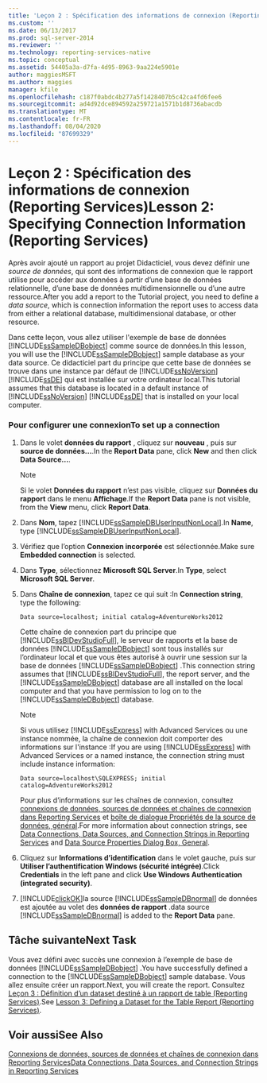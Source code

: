 ```yaml
---
title: 'Leçon 2 : Spécification des informations de connexion (Reporting Services) | Microsoft Docs'
ms.custom: ''
ms.date: 06/13/2017
ms.prod: sql-server-2014
ms.reviewer: ''
ms.technology: reporting-services-native
ms.topic: conceptual
ms.assetid: 54405a3a-d7fa-4d95-8963-9aa224e5901e
author: maggiesMSFT
ms.author: maggies
manager: kfile
ms.openlocfilehash: c187f0abdc4b277a5f1428407b5c42ca4fd6fee6
ms.sourcegitcommit: ad4d92dce894592a259721a1571b1d8736abacdb
ms.translationtype: MT
ms.contentlocale: fr-FR
ms.lasthandoff: 08/04/2020
ms.locfileid: "87699329"
---
```

# <a name="lesson-2-specifying-connection-information-reporting-services"></a><span data-ttu-id="78cc6-102">Leçon 2 : Spécification des informations de connexion (Reporting Services)</span><span class="sxs-lookup"><span data-stu-id="78cc6-102">Lesson 2: Specifying Connection Information (Reporting Services)</span></span>
  <span data-ttu-id="78cc6-103">Après avoir ajouté un rapport au projet Didacticiel, vous devez définir une *source de données*, qui sont des informations de connexion que le rapport utilise pour accéder aux données à partir d’une base de données relationnelle, d’une base de données multidimensionnelle ou d’une autre ressource.</span><span class="sxs-lookup"><span data-stu-id="78cc6-103">After you add a report to the Tutorial project, you need to define a *data source*, which is connection information the report uses to access data from either a relational database, multidimensional database, or other resource.</span></span>  
  
 <span data-ttu-id="78cc6-104">Dans cette leçon, vous allez utiliser l'exemple de base de données [!INCLUDE[ssSampleDBobject](../includes/sssampledbobject-md.md)] comme source de données.</span><span class="sxs-lookup"><span data-stu-id="78cc6-104">In this lesson, you will use the [!INCLUDE[ssSampleDBobject](../includes/sssampledbobject-md.md)] sample database as your data source.</span></span> <span data-ttu-id="78cc6-105">Ce didacticiel part du principe que cette base de données se trouve dans une instance par défaut de [!INCLUDE[ssNoVersion](../includes/ssnoversion-md.md)] [!INCLUDE[ssDE](../includes/ssde-md.md)] qui est installée sur votre ordinateur local.</span><span class="sxs-lookup"><span data-stu-id="78cc6-105">This tutorial assumes that this database is located in a default instance of [!INCLUDE[ssNoVersion](../includes/ssnoversion-md.md)] [!INCLUDE[ssDE](../includes/ssde-md.md)] that is installed on your local computer.</span></span>  
  
### <a name="to-set-up-a-connection"></a><span data-ttu-id="78cc6-106">Pour configurer une connexion</span><span class="sxs-lookup"><span data-stu-id="78cc6-106">To set up a connection</span></span>  
  
1.  <span data-ttu-id="78cc6-107">Dans le volet **données du rapport** , cliquez sur **nouveau** , puis sur **source de données...**.</span><span class="sxs-lookup"><span data-stu-id="78cc6-107">In the **Report Data** pane, click **New** and then click **Data Source...**.</span></span>  
  
    > [!NOTE]  
    >  <span data-ttu-id="78cc6-108">Si le volet **Données du rapport** n’est pas visible, cliquez sur **Données du rapport** dans le menu **Affichage**.</span><span class="sxs-lookup"><span data-stu-id="78cc6-108">If the **Report Data** pane is not visible, from the **View** menu, click **Report Data**.</span></span>  
  
2.  <span data-ttu-id="78cc6-109">Dans **Nom**, tapez [!INCLUDE[ssSampleDBUserInputNonLocal](../includes/sssampledbuserinputnonlocal-md.md)].</span><span class="sxs-lookup"><span data-stu-id="78cc6-109">In **Name**, type [!INCLUDE[ssSampleDBUserInputNonLocal](../includes/sssampledbuserinputnonlocal-md.md)].</span></span>  
  
3.  <span data-ttu-id="78cc6-110">Vérifiez que l’option **Connexion incorporée** est sélectionnée.</span><span class="sxs-lookup"><span data-stu-id="78cc6-110">Make sure **Embedded connection** is selected.</span></span>  
  
4.  <span data-ttu-id="78cc6-111">Dans **Type**, sélectionnez **Microsoft SQL Server**.</span><span class="sxs-lookup"><span data-stu-id="78cc6-111">In **Type**, select **Microsoft SQL Server**.</span></span>  
  
5.  <span data-ttu-id="78cc6-112">Dans **Chaîne de connexion**, tapez ce qui suit :</span><span class="sxs-lookup"><span data-stu-id="78cc6-112">In **Connection string**, type the following:</span></span>  
  
    ```  
    Data source=localhost; initial catalog=AdventureWorks2012  
    ```  
  
     <span data-ttu-id="78cc6-113">Cette chaîne de connexion part du principe que [!INCLUDE[ssBIDevStudioFull](../includes/ssbidevstudiofull-md.md)], le serveur de rapports et la base de données [!INCLUDE[ssSampleDBobject](../includes/sssampledbobject-md.md)] sont tous installés sur l’ordinateur local et que vous êtes autorisé à ouvrir une session sur la base de données [!INCLUDE[ssSampleDBobject](../includes/sssampledbobject-md.md)] .</span><span class="sxs-lookup"><span data-stu-id="78cc6-113">This connection string assumes that [!INCLUDE[ssBIDevStudioFull](../includes/ssbidevstudiofull-md.md)], the report server, and the [!INCLUDE[ssSampleDBobject](../includes/sssampledbobject-md.md)] database are all installed on the local computer and that you have permission to log on to the [!INCLUDE[ssSampleDBobject](../includes/sssampledbobject-md.md)] database.</span></span>  
  
    > [!NOTE]  
    >  <span data-ttu-id="78cc6-114">Si vous utilisez [!INCLUDE[ssExpress](../includes/ssexpress-md.md)] with Advanced Services ou une instance nommée, la chaîne de connexion doit comporter des informations sur l'instance :</span><span class="sxs-lookup"><span data-stu-id="78cc6-114">If you are using [!INCLUDE[ssExpress](../includes/ssexpress-md.md)] with Advanced Services or a named instance, the connection string must include instance information:</span></span>  
    >   
    >  `Data source=localhost\SQLEXPRESS; initial catalog=AdventureWorks2012`  
    >   
    >  <span data-ttu-id="78cc6-115">Pour plus d’informations sur les chaînes de connexion, consultez [connexions de données, sources de données et chaînes de connexion dans Reporting Services](data-connections-data-sources-and-connection-strings-in-reporting-services.md) et [boîte de dialogue Propriétés de la source de données, général](data-source-properties-dialog-box-general.md).</span><span class="sxs-lookup"><span data-stu-id="78cc6-115">For more information about connection strings, see [Data Connections, Data Sources, and Connection Strings in Reporting Services](data-connections-data-sources-and-connection-strings-in-reporting-services.md) and [Data Source Properties Dialog Box, General](data-source-properties-dialog-box-general.md).</span></span>  
  
6.  <span data-ttu-id="78cc6-116">Cliquez sur **Informations d’identification** dans le volet gauche, puis sur **Utiliser l’authentification Windows (sécurité intégrée)**.</span><span class="sxs-lookup"><span data-stu-id="78cc6-116">Click **Credentials** in the left pane and click **Use Windows Authentication (integrated security)**.</span></span>  
  
7.  [!INCLUDE[clickOK](../includes/clickok-md.md)]<span data-ttu-id="78cc6-117">la source [!INCLUDE[ssSampleDBnormal](../includes/sssampledbnormal-md.md)] de données est ajoutée au volet des **données de rapport** .</span><span class="sxs-lookup"><span data-stu-id="78cc6-117">data source [!INCLUDE[ssSampleDBnormal](../includes/sssampledbnormal-md.md)] is added to the **Report Data** pane.</span></span>  
  
## <a name="next-task"></a><span data-ttu-id="78cc6-118">Tâche suivante</span><span class="sxs-lookup"><span data-stu-id="78cc6-118">Next Task</span></span>  
 <span data-ttu-id="78cc6-119">Vous avez défini avec succès une connexion à l’exemple de base de données [!INCLUDE[ssSampleDBobject](../includes/sssampledbobject-md.md)] .</span><span class="sxs-lookup"><span data-stu-id="78cc6-119">You have successfully defined a connection to the [!INCLUDE[ssSampleDBobject](../includes/sssampledbobject-md.md)] sample database.</span></span> <span data-ttu-id="78cc6-120">Vous allez ensuite créer un rapport.</span><span class="sxs-lookup"><span data-stu-id="78cc6-120">Next, you will create the report.</span></span> <span data-ttu-id="78cc6-121">Consultez [Leçon 3 : Définition d’un dataset destiné à un rapport de table &#40;Reporting Services&#41;](lesson-3-defining-a-dataset-for-the-table-report-reporting-services.md).</span><span class="sxs-lookup"><span data-stu-id="78cc6-121">See [Lesson 3: Defining a Dataset for the Table Report &#40;Reporting Services&#41;](lesson-3-defining-a-dataset-for-the-table-report-reporting-services.md).</span></span>  
  
## <a name="see-also"></a><span data-ttu-id="78cc6-122">Voir aussi</span><span class="sxs-lookup"><span data-stu-id="78cc6-122">See Also</span></span>  
 [<span data-ttu-id="78cc6-123">Connexions de données, sources de données et chaînes de connexion dans Reporting Services</span><span class="sxs-lookup"><span data-stu-id="78cc6-123">Data Connections, Data Sources, and Connection Strings in Reporting Services</span></span>](data-connections-data-sources-and-connection-strings-in-reporting-services.md)  
  
  
